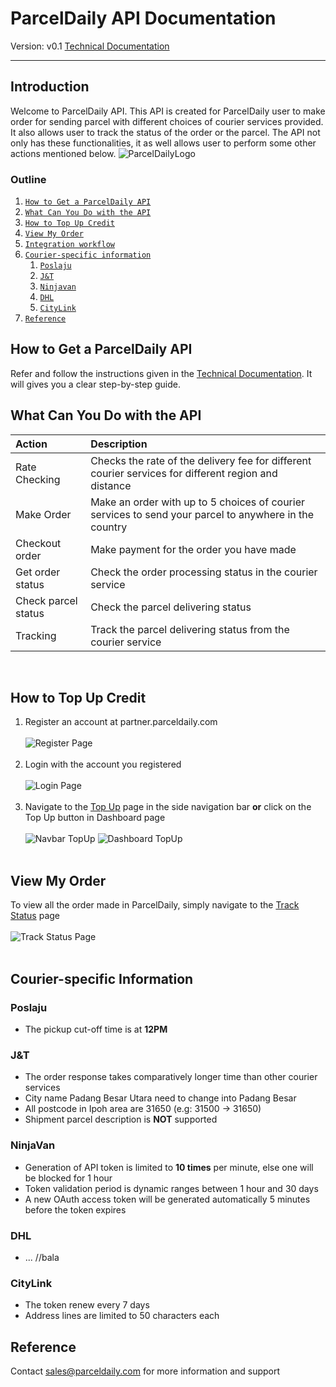 # ParcelDaily API Documentation
Version: v0.1
[Technical Documentation](https://parceldaily.docs.apiary.io)
***

## Introduction
Welcome to ParcelDaily API. This API is created for ParcelDaily user to make order for sending parcel with different choices of courier services provided. It also allows user to track the status of the order or the parcel. The API not only has these functionalities, it as well allows user to perform some other actions mentioned below.
![ParcelDailyLogo](/images/logo.png "ParcelDaily")

### Outline
1. [`How to Get a ParcelDaily API`](##How-to-Get-a-ParcelDaily-API)
2. [`What Can You Do with the API`](##What-can-you-do-with-the-api)
3. [`How to Top Up Credit`](##How-to-Top-Up-Credit)
4. [`View My Order`](##View-My-Order)
5. [`Integration workflow`](##Integration-workflow)
6. [`Courier-specific information`](##Courier-specific-information)
   1. [`Poslaju`](###poslaju)
   2. [`J&T`](###j&t)
   3. [`Ninjavan`](###ninjavan)
   4. [`DHL`](###dhl)
   5. [`CityLink`](###citylink)
7. [`Reference`](##Reference)

## How to Get a ParcelDaily API
Refer and follow the instructions given in the [Technical Documentation](https://parceldaily.docs.apiary.io). It will gives you a clear step-by-step guide.

## What Can You Do with the API
| Action              | Description                                                                                           |
|:------------------- |:----------------------------------------------------------------------------------------------------- |
| Rate Checking       | Checks the rate of the delivery fee for different courier services for different region and distance  |
| Make Order          | Make an order with up to 5 choices of courier services to send your parcel to anywhere in the country |
| Checkout order      | Make payment for the order you have made                                                              |
| Get order status    | Check the order processing status in the courier service                                              |
| Check parcel status | Check the parcel delivering status                                                                    |
| Tracking            | Track the parcel delivering status from the courier service                                           |

<br/>

<!-- 1. Rate Checking

   >Checks the rate of the delivery fee for different courier services for different region and distance.

2. Make order

   >Make an order with up to 5 choices of courier services to send your parcel to anywhere in the country.

3. Checkout order

   >Make payment for the order you have made.

4. Get order status

   >Check the order processing status in the courier service.

5. Check parcel status

   >Check the parcel delivering status.

6. Tracking
   
   >Track the parcel delivering status from the courier service. -->

## How to Top Up Credit
1. Register an account at partner.parceldaily.com <br/><br/>
![Register Page](/images/register.gif "Register page")<br/><br/>
2. Login with the account you registered<br/><br/>
![Login Page](/images/login.gif "Login page")<br/><br/>
3. Navigate to the [Top Up](http://partner.parceldaily.com/profile/top-up) page in the side navigation bar **or** 
click on the Top Up button in Dashboard page<br/><br/>
![Navbar TopUp](/images/navbar_topup.jpeg "Top Up page in navigation bar")  ![Dashboard TopUp](/images/dashboard_topup.jpeg "Top Up button in dashboard")<br/><br/>


## View My Order
To view all the order made in ParcelDaily, simply navigate to the [Track Status](http://partner.parceldaily.com/parcel-status) page <br/><br/>
![Track Status Page](/images/trackPage.jpeg "Check all orders")<br/><br/>


## Courier-specific Information
### Poslaju
- The pickup cut-off time is at **12PM**

### J&T
- The order response takes comparatively longer time than other courier services
- City name Padang Besar Utara need to change into Padang Besar
- All postcode in Ipoh area are 31650 (e.g: 31500 -> 31650)
- Shipment parcel description is **NOT** supported

### NinjaVan
- Generation of API token is limited to **10 times** per minute, else one will be blocked for 1 hour
- Token validation period is dynamic ranges between 1 hour and 30 days
- A new OAuth access token will be generated automatically 5 minutes before the token expires

### DHL
- ... //bala

### CityLink
- The token renew every 7 days
- Address lines are limited to 50 characters each
<!-- - **DOES NOT** return error state, errors are reflected in the return code and return message in success state
- Connote is given in base64 binary form therefore conversion is required to get the pdf version -->

## Reference
Contact <sales@parceldaily.com> for more information and support
